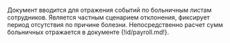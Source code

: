 ﻿Документ вводится для отражения событий по больничным листам сотрудников. Является частным сценарием отклонения, фиксирует период отсутствия по причине болезни. Непосредственно расчет сумм больничных отражается в документе {!id/payroll.md!}.